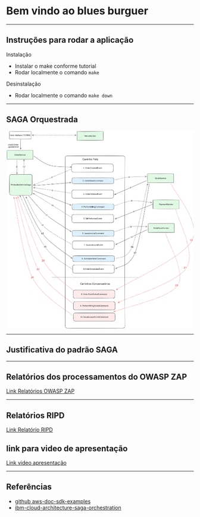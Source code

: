 # Bem vindo ao blues burguer

---

<h2>Instruções para rodar a aplicação</h2>

Instalação
- Instalar o make conforme tutorial
- Rodar localmente o comando `make`

Desinstalação
- Rodar localmente o comando `make down`
-----

<h2>SAGA Orquestrada</h2>

<img src="./assets/saga-orquestrada.png" alt="Saga Orquestrada!" style="width:1024px; display: block; margin: auto;" />

----
<h2>Justificativa do padrão SAGA</h2>

----

<h2>Relatórios dos processamentos do OWASP ZAP</h2>

[Link Relatórios OWASP ZAP](https://drive.google.com/drive/folders/1ipo3jmOqAlcxIu7rPoYMlZYY3sXc9ItX?usp=drive_link)

----

<h2>Relatórios RIPD</h2>

[Link Relatório RIPD](https://drive.google.com/file/d/1zmFIYY9QuNIbDRwG-_rAL7rwFmhpcDDq/view?usp=sharing)

<h2>link para video de apresentação</h2>

[Link video apresentação](https://youtu.be/yd4lhvo-uhk)

----
	
<h2>Referências</h2>

- [github aws-doc-sdk-examples](https://github.com/awsdocs/aws-doc-sdk-examples/tree/main/java)
- [ibm-cloud-architecture-saga-orchestration](https://ibm-cloud-architecture.github.io/eda-saga-orchestration/#happy-path)
